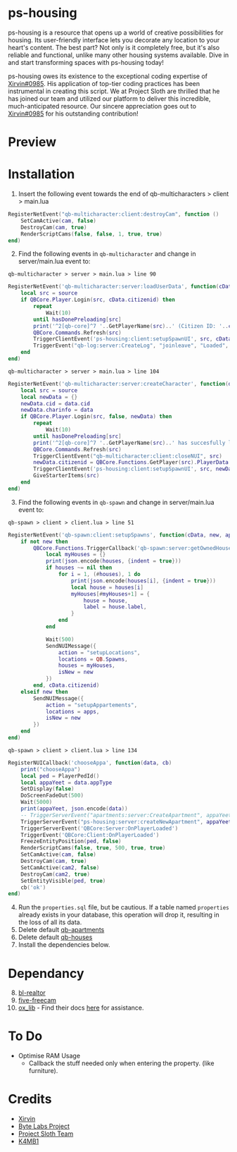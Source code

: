 # ps-housing

ps-housing is a resource that opens up a world of creative possibilities for housing. Its user-friendly interface lets you decorate any location to your heart's content. The best part? Not only is it completely free, but it's also reliable and functional, unlike many other housing systems available. Dive in and start transforming spaces with ps-housing today!

ps-housing owes its existence to the exceptional coding expertise of [Xirvin#0985](https://github.com/ImXirvin). His application of top-tier coding practices has been instrumental in creating this script. We at Project Sloth are thrilled that he has joined our team and utilized our platform to deliver this incredible, much-anticipated resource. Our sincere appreciation goes out to [Xirvin#0985](https://github.com/ImXirvin) for his outstanding contribution!

# Preview

# Installation 
1. Insert the following event towards the end of qb-multicharacters > client > main.lua 

```lua
RegisterNetEvent("qb-multicharacter:client:destroyCam", function ()
    SetCamActive(cam, false)
    DestroyCam(cam, true)
    RenderScriptCams(false, false, 1, true, true)
end)
```

2. Find the following events in `qb-multicharacter` and change in server/main.lua event to: 

`qb-multicharacter > server > main.lua > line 90`
```lua
RegisterNetEvent('qb-multicharacter:server:loadUserData', function(cData)
    local src = source
    if QBCore.Player.Login(src, cData.citizenid) then
        repeat
            Wait(10)
        until hasDonePreloading[src]
        print('^2[qb-core]^7 '..GetPlayerName(src)..' (Citizen ID: '..cData.citizenid..') has succesfully loaded!')
        QBCore.Commands.Refresh(src)
        TriggerClientEvent('ps-housing:client:setupSpawnUI', src, cData)
        TriggerEvent("qb-log:server:CreateLog", "joinleave", "Loaded", "green", "**".. GetPlayerName(src) .. "** (<@"..(QBCore.Functions.GetIdentifier(src, 'discord'):gsub("discord:", "") or "unknown").."> |  ||"  ..(QBCore.Functions.GetIdentifier(src, 'ip') or 'undefined') ..  "|| | " ..(QBCore.Functions.GetIdentifier(src, 'license') or 'undefined') .." | " ..cData.citizenid.." | "..src..") loaded..")
    end
end)
```

`qb-multicharacter > server > main.lua > line 104`
```lua
RegisterNetEvent('qb-multicharacter:server:createCharacter', function(data)
    local src = source
    local newData = {}
    newData.cid = data.cid
    newData.charinfo = data
    if QBCore.Player.Login(src, false, newData) then
        repeat
            Wait(10)
        until hasDonePreloading[src]
        print('^2[qb-core]^7 '..GetPlayerName(src)..' has succesfully loaded!')
        QBCore.Commands.Refresh(src)
        TriggerClientEvent("qb-multicharacter:client:closeNUI", src)
        newData.citizenid = QBCore.Functions.GetPlayer(src).PlayerData.citizenid
        TriggerClientEvent('ps-housing:client:setupSpawnUI', src, newData)
        GiveStarterItems(src)
    end
end)
```
3. Find the following events in `qb-spawn` and change in server/main.lua event to: 

`qb-spawn > client > client.lua > line 51`
```lua
RegisterNetEvent('qb-spawn:client:setupSpawns', function(cData, new, apps)
    if not new then
        QBCore.Functions.TriggerCallback('qb-spawn:server:getOwnedHouses', function(houses)
            local myHouses = {}
            print(json.encode(houses, {indent = true}))
            if houses ~= nil then
                for i = 1, (#houses), 1 do
                    print(json.encode(houses[i], {indent = true}))
                    local house = houses[i]
                    myHouses[#myHouses+1] = {
                        house = house,
                        label = house.label,
                    }
                end
            end

            Wait(500)
            SendNUIMessage({
                action = "setupLocations",
                locations = QB.Spawns,
                houses = myHouses,
                isNew = new
            })
        end, cData.citizenid)
    elseif new then
        SendNUIMessage({
            action = "setupAppartements",
            locations = apps,
            isNew = new
        })
    end
end)
```

`qb-spawn > client > client.lua > line 134`
```lua
RegisterNUICallback('chooseAppa', function(data, cb)
    print("chooseAppa")
    local ped = PlayerPedId()
    local appaYeet = data.appType
    SetDisplay(false)
    DoScreenFadeOut(500)
    Wait(5000)
    print(appaYeet, json.encode(data))
    -- TriggerServerEvent("apartments:server:CreateApartment", appaYeet, Apartments.Locations[appaYeet].label)
    TriggerServerEvent("ps-housing:server:createNewApartment", appaYeet)
    TriggerServerEvent('QBCore:Server:OnPlayerLoaded')
    TriggerEvent('QBCore:Client:OnPlayerLoaded')
    FreezeEntityPosition(ped, false)
    RenderScriptCams(false, true, 500, true, true)
    SetCamActive(cam, false)
    DestroyCam(cam, true)
    SetCamActive(cam2, false)
    DestroyCam(cam2, true)
    SetEntityVisible(ped, true)
    cb('ok')
end)
```

4. Run the `properties.sql` file, but be cautious. If a table named `properties` already exists in your database, this operation will drop it, resulting in the loss of all its data.
5. Delete default [qb-apartments](https://github.com/qbcore-framework/qb-apartments)
6. Delete default [qb-houses](https://github.com/qbcore-framework/qb-houses)
7. Install the dependencies below.

# Dependancy
8. [bl-realtor](https://github.com/Byte-Labs-Project/bl-realtor)
9. [five-freecam](https://github.com/Deltanic/fivem-freecam)
10. [ox_lib](https://github.com/overextended/ox_lib) - Find their docs [here](https://overextended.github.io/docs/ox_lib) for assistance.

# To Do
- Optimise RAM Usage
    - Callback the stuff needed only when entering the property. (like furniture).

# Credits
* [Xirvin](https://github.com/ImXirvin)
* [Byte Labs Project](https://github.com/Byte-Labs-Project)
* [Project Sloth Team](https://discord.gg/projectsloth)
* [K4MB1](https://www.k4mb1maps.com/)

